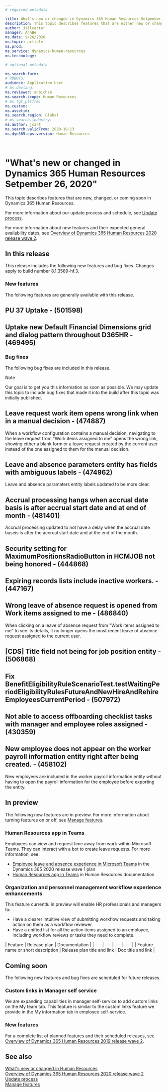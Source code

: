 ```yaml
---
# required metadata

title: What's new or changed in Dynamics 365 Human Resources Setpember 26 2020
description: This topic describes features that are either new or changed in Microsoft Dynamics 365 Human Resources.
author: Jillcarter
manager: AnnBe
ms.date: 9/26/2020
ms.topic: article
ms.prod:
ms.service: dynamics-human-resources
ms.technology:

# optional metadata

ms.search.form:
# ROBOTS:
audience: Application User
# ms.devlang:
ms.reviewer: anbichse
ms.search.scope: Human Resources
# ms.tgt_pltfrm:
ms.custom:
ms.assetid:
ms.search.region: Global
# ms.search.industry:
ms.author: jcart
ms.search.validFrom: 2020-10-13
ms.dyn365.ops.version: Human Resources

---
```

# "What's new or changed in Dynamics 365 Human Resources Setpember 26, 2020"

This topic describes features that are new, changed, or coming soon in Dynamics 365 Human Resources.

For more information about our update process and schedule, see [Update process](hr-admin-setup-update-process.md).

For more information about new features and their expected general availability dates, see [Overview of Dynamics 365 Human Resources 2020 release wave 2](https://docs.microsoft.com/dynamics365-release-plan/2020wave2/dynamics365-human-resources/).

## In this release

This release includes the following new features and bug fixes. Changes apply to build number 8.1.3589-hf.3.

### New features

The following features are generally available with this release.

## PU 37 Uptake - (501598)
## Uptake new Default Financial Dimensions grid and dialog pattern throughout D365HR - (469495)


### Bug fixes

The following bug fixes are included in this release.

> [!NOTE]
> Our goal is to get you this information as soon as possible. We may update this topic to include bug fixes that made it into the build after this topic was initially published.

## Leave request work item opens wrong link when in a manual decision - (474887)
When a workflow configuration contains a manual decision, navigating to the leave request from "Work items assigned to me" opens the wrong link, showing either a blank form or a leave request created by the current user instead of the one assigned to them for the manual decision.
## Leave and absence parameters entity has fields with ambiguous labels - (474962)
Leave and absence paramaters entity labels updated to be more clear. 
## Accrual processing hangs when accrual date basis is after accrual start date and at end of month - (481401)
Accrual processing updated to not have a delay when the accrual date baseis is after the accrual start date and at the end of the month. 
##  Security setting for MaximumPositionsRadioButton in HCMJOB not being honored - (444868)
## Expiring records lists include inactive workers. - (447167)
## Wrong leave of absence request is opened from Work items assigned to me - (486840)
When clicking on a leave of absence request from "Work items assigned to me" to see its details, it no longer opens the most recent leave of absence request assigned to the current user. 
## [CDS] Title field not being for job position entity - (506868)
## Fix BenefitEligibilityRuleScenarioTest.testWaitingPeriodEligibilityRulesFutureAndNewHireAndRehireEmployeesCurrentPeriod - (507972)
## Not able to access offboarding checklist tasks with manager and employee roles assigned  - (430359)
## New employee does not appear on the worker payroll information entity right after being created. - (458102)
New employees are included in the worker payroll information entity without having to open the payroll information for the employee before exporting the entity. 


## In preview

The following new features are in preview. For more information about turning features on or off, see [Manage features](hr-admin-manage-features.md).

### Human Resources app in Teams

Employees can view and request time away from work within Microsoft Teams. They can interact with a bot to create leave requests. For more information, see:

- [Employee leave and absence experience in Microsoft Teams](https://docs.microsoft.com/dynamics365-release-plan/2020wave1/dynamics365-human-resources/employee-leave-absence-experience-teams) in the Dynamics 365 2020 release wave 1 plan
- [Human Resources app in Teams](https://go.microsoft.com/fwlink/?linkid=2127841) in Human Resources documentation

### Organization and personnel management workflow experience enhancements

This feature currentlu in preview will enable HR professionals and managers to:
- Have a clearer intuitive view of submitting workflow requests and taking action on them as a workflow reviewer.
- Have a unified list for all the action items assigned to an employee, including workflow reviews or tasks they need to complete.

| Feature | Release plan | Documentation |
| --- | --- | --- | --- |
| Feature name or short description | Release plan title and link | Doc title and link |

## Coming soon

The following new features and bug fixes are scheduled for future releases.

### Custom links in Manager self service 

We are expanding capabilities in manager self-service to add custom links on the My team tab. This feature is similar to the custom links feature we provide in the My information tab in employee self-service.

### New features

For a complete list of planned features and their scheduled releases, see [Overview of Dynamics 365 Human Resources 2019 release wave 2](https://docs.microsoft.com/dynamics365-release-plan/2019wave2/dynamics365-human-resources/).



## See also

[What's new or changed in Human Resources](hr-admin-whats-new.md)</br>
[Overview of Dynamics 365 Human Resources 2020 release wave 2](https://docs.microsoft.com/dynamics365-release-plan/2020wave2/dynamics365-human-resources/)</br>
[Update process](hr-admin-setup-update-process.md)</br>
[Manage features](hr-admin-manage-features.md)
